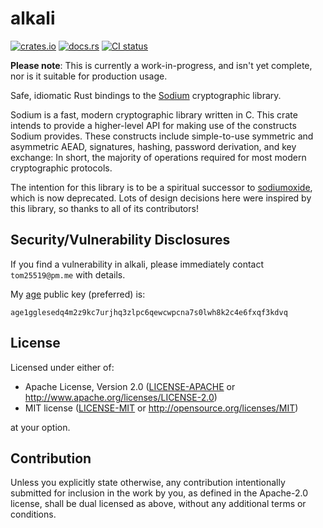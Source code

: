 # alkali
[![crates.io](https://img.shields.io/crates/v/alkali.svg)](https://crates.io/crates/alkali)
[![docs.rs](https://docs.rs/alkali/badge.svg)](https://docs.rs/alkali)
[![CI status](https://github.com/tom25519/alkali/actions/workflows/tests.yml/badge.svg?event=push)](https://github.com/tom25519/alkali/actions)

**Please note**: This is currently a work-in-progress, and isn't yet complete,
nor is it suitable for production usage.

Safe, idiomatic Rust bindings to the [Sodium](https://libsodium.org)
cryptographic library.

Sodium is a fast, modern cryptographic library written in C. This crate intends
to provide a higher-level API for making use of the constructs Sodium provides.
These constructs include simple-to-use symmetric and asymmetric AEAD,
signatures, hashing, password derivation, and key exchange: In short, the
majority of operations required for most modern cryptographic protocols.

The intention for this library is to be a spiritual successor to
[sodiumoxide](https://github.com/sodiumoxide/sodiumoxide), which is now
deprecated. Lots of design decisions here were inspired by this library, so
thanks to all of its contributors!

## Security/Vulnerability Disclosures
If you find a vulnerability in alkali, please immediately contact
`tom25519@pm.me` with details.

My [age](https://github.com/FiloSottile/age) public key (preferred) is:

```text
age1gglesedq4m2z9kc7urjhq3zlpc6qewcwpcna7s0lwh8k2c4e6fxqf3kdvq
```

## License
Licensed under either of:

 * Apache License, Version 2.0 ([LICENSE-APACHE](LICENSE-APACHE) or
   http://www.apache.org/licenses/LICENSE-2.0)
 * MIT license ([LICENSE-MIT](LICENSE-MIT) or
   http://opensource.org/licenses/MIT)

at your option.

## Contribution
Unless you explicitly state otherwise, any contribution intentionally submitted
for inclusion in the work by you, as defined in the Apache-2.0 license, shall be
dual licensed as above, without any additional terms or conditions.
